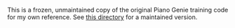 This is a frozen, unmaintained copy of the original Piano Genie training code for my own reference. See [this directory](https://github.com/magenta/magenta/tree/main/magenta/models/piano_genie) for a maintained version.
